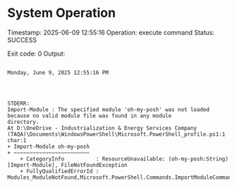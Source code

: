 # System Operation
Timestamp: 2025-06-09 12:55:16
Operation: execute command
Status: SUCCESS

Exit code: 0
Output:
```

Monday, June 9, 2025 12:55:16 PM




STDERR:
Import-Module : The specified module 'oh-my-posh' was not loaded because no valid module file was found in any module 
directory.
At D:\OneDrive - Industrialization & Energy Services Company 
(TAQA)\Documents\WindowsPowerShell\Microsoft.PowerShell_profile.ps1:1 char:1
+ Import-Module oh-my-posh
+ ~~~~~~~~~~~~~~~~~~~~~~~~
    + CategoryInfo          : ResourceUnavailable: (oh-my-posh:String) [Import-Module], FileNotFoundException
    + FullyQualifiedErrorId : Modules_ModuleNotFound,Microsoft.PowerShell.Commands.ImportModuleCommand
 

```